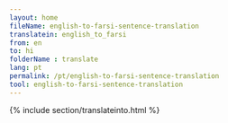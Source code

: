 ```yaml
---
layout: home
fileName: english-to-farsi-sentence-translation
translatein: english_to_farsi
from: en
to: hi
folderName : translate
lang: pt
permalink: /pt/english-to-farsi-sentence-translation
tool: english-to-farsi-sentence-translation
---
```

{% include section/translateinto.html %}